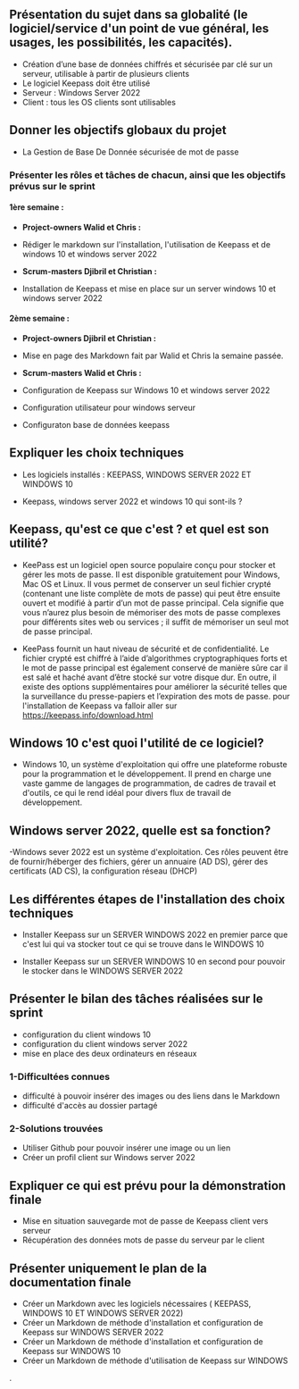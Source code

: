 ## Présentation du sujet dans sa globalité (le logiciel/service d'un point de vue général, les usages, les possibilités, les capacités). ##
 
- Création d’une base de données chiffrés et sécurisée par clé sur un serveur, utilisable à partir de plusieurs clients
- Le logiciel Keepass doit être utilisé
- Serveur : Windows Server 2022
- Client : tous les OS clients sont utilisables

## Donner les objectifs globaux du projet ##

- La Gestion de Base De Donnée sécurisée de mot de passe 


### Présenter les rôles et tâches de chacun, ainsi que les objectifs prévus sur le sprint ###

#### 1ère semaine :

- **Project-owners Walid et Chris :**
- Rédiger le markdown sur l'installation, l'utilisation de Keepass et de windows  10 et windows server 2022

- **Scrum-masters Djibril et Christian :**
- Installation de Keepass et mise en place sur  un server windows 10 et windows server 2022

#### 2ème semaine : 

- **Project-owners Djibril et Christian :**
- Mise en page des Markdown fait par Walid et Chris la semaine passée.
  
- **Scrum-masters Walid et Chris :**
- Configuration de Keepass sur Windows 10 et windows server 2022
- Configuration utilisateur pour windows serveur
- Configuraton base de données keepass

## Expliquer les choix techniques

- Les logiciels installés : KEEPASS, WINDOWS SERVER 2022 ET WINDOWS  10
 
- Keepass, windows server 2022 et windows 10 qui sont-ils ?
              
## Keepass, qu'est ce que c'est ? et quel est son utilité?
 
- KeePass est un logiciel open source populaire conçu pour stocker et gérer les mots de passe. Il est disponible gratuitement pour Windows, Mac OS et Linux. Il vous permet de conserver un seul fichier crypté (contenant une liste complète de mots de passe) qui peut être ensuite ouvert et modifié à partir d’un mot de passe principal. Cela signifie que vous n’aurez plus besoin de mémoriser des mots de passe complexes pour différents sites web ou services ; il suffit de mémoriser un seul mot de passe principal.
 
- KeePass fournit un haut niveau de sécurité et de confidentialité. Le fichier crypté est chiffré à l’aide d’algorithmes cryptographiques forts et le mot de passe principal est également conservé de manière sûre car il est salé et haché avant d’être stocké sur votre disque dur. En outre, il existe des options supplémentaires pour améliorer la sécurité telles que la surveillance du presse-papiers et l’expiration des mots de passe.
 pour l'installation de Keepass va falloir aller sur https://keepass.info/download.html
 
 
## Windows 10 c'est quoi l'utilité de ce logiciel?

- Windows 10, un système d'exploitation qui offre une plateforme robuste pour la programmation et le développement. Il prend en charge une vaste gamme de langages de programmation, de cadres de travail et d'outils, ce qui le rend idéal pour divers flux de travail de développement. 
                
                
## Windows server 2022, quelle est sa fonction?

-Windows sever 2022 est un système d'exploitation. Ces rôles peuvent être de fournir/héberger des fichiers, gérer un annuaire (AD DS), gérer des certificats (AD CS), la configuration réseau (DHCP)
     
## Les différentes étapes de l'installation des choix techniques

- Installer Keepass sur un SERVER WINDOWS 2022 en premier parce que  c'est lui qui va stocker tout ce qui se trouve dans le WINDOWS  10

- Installer Keepass sur un SERVER WINDOWS 10 en second pour pouvoir le stocker dans le WINDOWS SERVER 2022

## Présenter le bilan des tâches réalisées sur le sprint

- configuration du  client windows  10
- configuration du client windows server 2022
- mise en place des deux ordinateurs en réseaux
                
### 1-Difficultées connues

- difficulté à pouvoir insérer des images ou des liens dans le Markdown
- difficulté d'accès au dossier partagé

### 2-Solutions trouvées
              
- Utiliser Github pour pouvoir insérer une image ou un lien
- Créer un profil client sur Windows server 2022


## Expliquer ce qui est prévu pour la démonstration finale

- Mise en situation sauvegarde mot de passe de Keepass client vers serveur
- Récupération des données mots de passe du serveur par le client 

          
## Présenter uniquement le plan de la documentation finale
- Créer un Markdown avec les logiciels nécessaires ( KEEPASS, WINDOWS 10 ET WINDOWS SERVER 2022)
- Créer un Markdown de méthode d'installation et configuration de Keepass sur WINDOWS SERVER 2022
- Créer un Markdown de méthode d'installation et configuration de Keepass sur WINDOWS 10
- Créer un Markdown de méthode d'utilisation de Keepass sur WINDOWS

.

